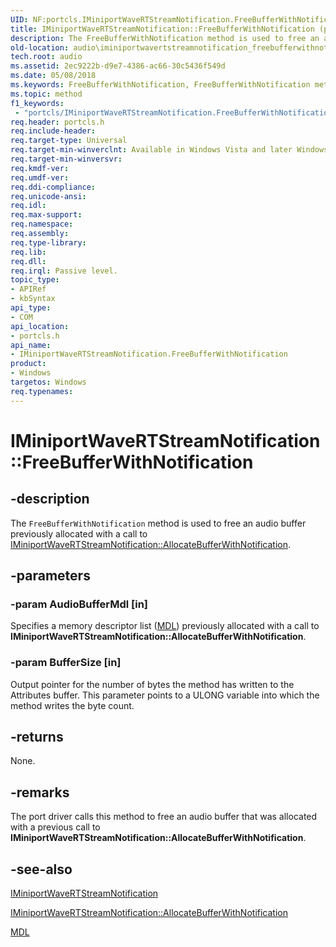 ```yaml
---
UID: NF:portcls.IMiniportWaveRTStreamNotification.FreeBufferWithNotification
title: IMiniportWaveRTStreamNotification::FreeBufferWithNotification (portcls.h)
description: The FreeBufferWithNotification method is used to free an audio buffer previously allocated with a call to IMiniportWaveRTStreamNotification::AllocateBufferWithNotification.
old-location: audio\iminiportwavertstreamnotification_freebufferwithnotification.htm
tech.root: audio
ms.assetid: 2ec9222b-d9e7-4386-ac66-30c5436f549d
ms.date: 05/08/2018
ms.keywords: FreeBufferWithNotification, FreeBufferWithNotification method [Audio Devices], FreeBufferWithNotification method [Audio Devices],IMiniportWaveRTStreamNotification interface, IMiniportWaveRTStreamNotification interface [Audio Devices],FreeBufferWithNotification method, IMiniportWaveRTStreamNotification.FreeBufferWithNotification, IMiniportWaveRTStreamNotification::FreeBufferWithNotification, audio.iminiportwavertstreamnotification_freebufferwithnotification, audmp-routines_7b323e6d-c060-4d8a-beb1-88303e45bc0e.xml, portcls/IMiniportWaveRTStreamNotification::FreeBufferWithNotification
ms.topic: method
f1_keywords:
 - "portcls/IMiniportWaveRTStreamNotification.FreeBufferWithNotification"
req.header: portcls.h
req.include-header: 
req.target-type: Universal
req.target-min-winverclnt: Available in Windows Vista and later Windows operating systems.
req.target-min-winversvr: 
req.kmdf-ver: 
req.umdf-ver: 
req.ddi-compliance: 
req.unicode-ansi: 
req.idl: 
req.max-support: 
req.namespace: 
req.assembly: 
req.type-library: 
req.lib: 
req.dll: 
req.irql: Passive level.
topic_type:
- APIRef
- kbSyntax
api_type:
- COM
api_location:
- portcls.h
api_name:
- IMiniportWaveRTStreamNotification.FreeBufferWithNotification
product:
- Windows
targetos: Windows
req.typenames: 
---
```


# IMiniportWaveRTStreamNotification::FreeBufferWithNotification


## -description


The <code>FreeBufferWithNotification</code> method is used to free an audio buffer previously allocated with a call to <a href="https://docs.microsoft.com/windows-hardware/drivers/ddi/portcls/nf-portcls-iminiportwavertstreamnotification-allocatebufferwithnotification">IMiniportWaveRTStreamNotification::AllocateBufferWithNotification</a>.


## -parameters




### -param AudioBufferMdl [in]

Specifies a memory descriptor list (<a href="https://docs.microsoft.com/windows-hardware/drivers/ddi/wdm/ns-wdm-_mdl">MDL</a>) previously allocated with a call to <b>IMiniportWaveRTStreamNotification::AllocateBufferWithNotification</b>.


### -param BufferSize [in]

Output pointer for the number of bytes the method has written to the Attributes buffer. This parameter points to a ULONG variable into which the method writes the byte count.


## -returns



None.




## -remarks



The port driver calls this method to free an audio buffer that was allocated with a previous call to <b>IMiniportWaveRTStreamNotification::AllocateBufferWithNotification</b>.




## -see-also




<a href="https://docs.microsoft.com/windows-hardware/drivers/ddi/portcls/nn-portcls-iminiportwavertstreamnotification">IMiniportWaveRTStreamNotification</a>



<a href="https://docs.microsoft.com/windows-hardware/drivers/ddi/portcls/nf-portcls-iminiportwavertstreamnotification-allocatebufferwithnotification">IMiniportWaveRTStreamNotification::AllocateBufferWithNotification</a>



<a href="https://docs.microsoft.com/windows-hardware/drivers/ddi/wdm/ns-wdm-_mdl">MDL</a>
 

 

